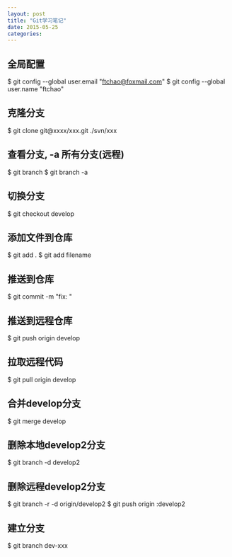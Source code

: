 ```yaml
---
layout: post
title: "Git学习笔记"
date: 2015-05-25
categories:
---
```


## 全局配置
$ git config --global user.email "ftchao@foxmail.com"
$ git config --global user.name "ftchao"

## 克隆分支
$ git clone git@xxxx/xxx.git ./svn/xxx

## 查看分支, -a 所有分支(远程)
$ git branch
$ git branch -a

## 切换分支
$ git checkout develop

## 添加文件到仓库
$ git add .
$ git add filename

## 推送到仓库
$ git commit -m "fix: "

## 推送到远程仓库
$ git push origin develop

## 拉取远程代码
$ git pull origin develop

## 合并develop分支
$ git merge develop

## 删除本地develop2分支
$ git branch -d develop2

## 删除远程develop2分支
$ git branch -r -d origin/develop2
$ git push origin :develop2

## 建立分支
$ git branch dev-xxx